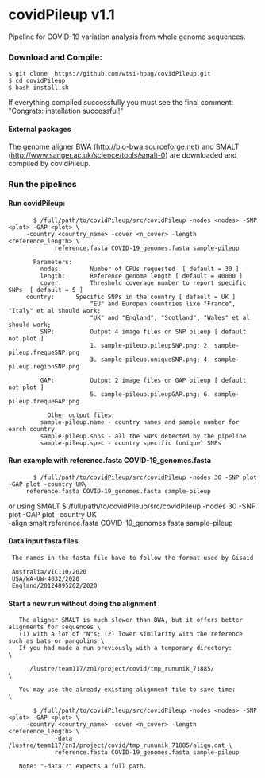# covidPileup v1.1
Pipeline for COVID-19 variation analysis from whole genome sequences.

### Download and Compile:

    $ git clone  https://github.com/wtsi-hpag/covidPileup.git 
    $ cd covidPileup 
    $ bash install.sh
		
If everything compiled successfully you must see the final comment: 
		"Congrats: installation successful!"		

#### External packages
The genome aligner BWA (http://bio-bwa.sourceforge.net) and SMALT (http://www.sanger.ac.uk/science/tools/smalt-0) are downloaded and compiled by covidPileup.

### Run the pipelines

#### Run covidPileup:
           $ /full/path/to/covidPileup/src/covidPileup -nodes <nodes> -SNP <plot> -GAP <plot> \
		 -country <country_name> -cover <n_cover> -length <reference_length> \
                 reference.fasta COVID-19_genomes.fasta sample-pileup

	       Parameters:
             nodes:        Number of CPUs requested  [ default = 30 ]
             length:       Reference genome length [ default = 40000 ]
             cover:        Threshold coverage number to report specific SNPs  [ default = 5 ]
	     country:      Specific SNPs in the country [ default = UK ]
                           "EU" and Europen countries like "France", "Italy" et al should work;
                           "UK" and "England", "Scotland", "Wales" et al should work;
             SNP:          Output 4 image files on SNP pileup [ default not plot ]
                           1. sample-pileup.pileupSNP.png; 2. sample-pileup.frequeSNP.png
                           3. sample-pileup.uniqueSNP.png; 4. sample-pileup.regionSNP.png

             GAP:          Output 2 image files on GAP pileup [ default not plot ]
                           5. sample-pileup.pileupGAP.png; 6. sample-pileup.frequeGAP.png

               Other output files:
             sample-pileup.name - country names and sample number for earch country
             sample-pileup.snps - all the SNPs detected by the pipeline
             sample-pileup.spec - country specific (unique) SNPs 
                  
#### Run example with reference.fasta COVID-19_genomes.fasta 

           $ /full/path/to/covidPileup/src/covidPileup -nodes 30 -SNP plot -GAP plot -country UK\
		 reference.fasta COVID-19_genomes.fasta sample-pileup
	   
or using SMALT 
           $ /full/path/to/covidPileup/src/covidPileup -nodes 30 -SNP plot -GAP plot -country UK\
		 -align smalt reference.fasta COVID-19_genomes.fasta sample-pileup
	    
#### Data input fasta files 
     The names in the fasta file have to follow the format used by Gisaid

     Australia/VIC110/2020
     USA/WA-UW-4032/2020
     England/20124095202/2020
 
#### Start a new run without doing the alignment 
       The aligner SMALT is much slower than BWA, but it offers better alignments for sequences \
       (1) with a lot of "N"s; (2) lower similarity with the reference such as bats or pangolins \
       If you had made a run previously with a temporary directory:       \ 

          /lustre/team117/zn1/project/covid/tmp_rununik_71885/            \

       You may use the already existing alignment file to save time:      \
  
           $ /full/path/to/covidPileup/src/covidPileup -nodes <nodes> -SNP <plot> -GAP <plot> \
		 -country <country_name> -cover <n_cover> -length <reference_length> \
                 -data /lustre/team117/zn1/project/covid/tmp_rununik_71885/align.dat \
                 reference.fasta COVID-19_genomes.fasta sample-pileup

       Note: "-data ?" expects a full path.

